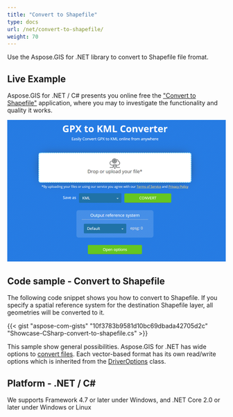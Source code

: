 ```yaml
---
title: "Convert to Shapefile"
type: docs
url: /net/convert-to-shapefile/
weight: 70
---
```


Use the Aspose.GIS for .NET library to convert to Shapefile file fromat.

## **Live Example**

Aspose.GIS for .NET / C# presents you online free the ["Convert to Shapefile"](https://products.aspose.app/gis/conversion/convert-to-shapefile) application, where you may to investigate the functionality and quality it works.

![ to Shapefile Converter App](conversion.png)

## **Code sample - Convert to Shapefile**

The following code snippet shows you how to convert to Shapefile. If you specify a spatial reference system for the destination Shapefile layer, all geometries will be converted to it. 

{{< gist "aspose-com-gists" "10f3783b9581d10bc69dbada42705d2c" "Showcase-CSharp-convert-to-shapefile.cs" >}}

This sample show general possibilities. Aspose.GIS for .NET has wide options to [convert files](https://docs.aspose.com/gis/net/vector-layers/). Each vector-based format has its own read/write options which is inherited from the [DriverOptions](https://apireference.aspose.com/gis/net/aspose.gis/driveroptions) class.

## **Platform - .NET / C#**

We supports Framework 4.7 or later under Windows, and .NET Core 2.0 or later under Windows or Linux
